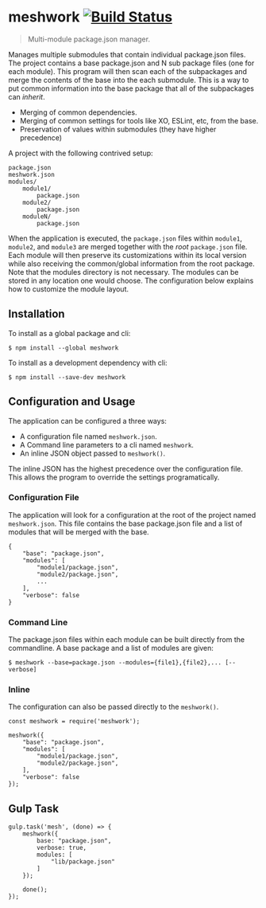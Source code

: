# meshwork [![Build Status](https://travis-ci.org/jmquigley/meshwork.svg?branch=master)](https://travis-ci.org/jmquigley/meshwork)

> Multi-module package.json manager.

Manages multiple submodules that contain individual package.json files.  The project contains a base package.json and N sub package files (one for each module).  This program will then scan each of the subpackages and merge the contents of the base into the each submodule.  This is a way to put common information into the base package that all of the subpackages can *inherit*.

- Merging of common dependencies.
- Merging of common settings for tools like XO, ESLint, etc, from the base.
- Preservation of values within submodules (they have higher precedence)

A project with the following contrived setup:

    package.json
    meshwork.json
    modules/
        module1/
            package.json
        module2/
            package.json
        moduleN/
            package.json

When the application is executed, the `package.json` files within `module1`, `module2`, and `module3` are merged together with the *root* `package.json` file.  Each module will then preserve its customizations within its local version while also receiving the common/global information from the root package.  Note that the modules directory is not necessary.  The modules can be stored in any location one would choose.  The configuration below explains how to customize the module layout.

## Installation

To install as a global package and cli:
```
$ npm install --global meshwork
```

To install as a development dependency with cli:
```
$ npm install --save-dev meshwork
```

## Configuration and Usage

The application can be configured a three ways:

- A configuration file named `meshwork.json`.
- A Command line parameters to a cli named `meshwork`.
- An inline JSON object passed to `meshwork()`.

The inline JSON has the highest precedence over the configuration file.  This allows the program to override the settings programatically.

### Configuration File
The application will look for a configuration at the root of the project named `meshwork.json`.  This file contains the base package.json file and a list of modules that will be merged with the base.

    {
        "base": "package.json",
        "modules": [
            "module1/package.json",
            "module2/package.json",
            ...
        ],
        "verbose": false
    }

### Command Line
The package.json files within each module can be built directly from the commandline.  A base package and a list of modules are given:

```
$ meshwork --base=package.json --modules={file1},{file2},... [--verbose]
```

### Inline
The configuration can also be passed directly to the `meshwork()`.

    const meshwork = require('meshwork');
    
    meshwork({
        "base": "package.json",
        "modules": [
            "module1/package.json",
            "module2/package.json",
        ],
        "verbose": false
    });

## Gulp Task

    gulp.task('mesh', (done) => {
        meshwork({
            base: "package.json",
            verbose: true,
            modules: [
                "lib/package.json"
            ]
        });
    
        done();
    });
